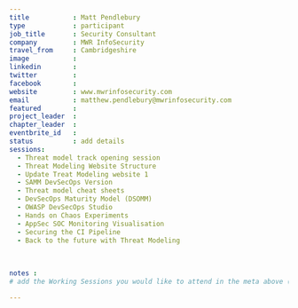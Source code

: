 ```yaml
---
title           : Matt Pendlebury
type            : participant
job_title       : Security Consultant
company         : MWR InfoSecurity
travel_from     : Cambridgeshire
image           : 
linkedin        :
twitter         :
facebook        :
website         : www.mwrinfosecurity.com
email           : matthew.pendlebury@mwrinfosecurity.com
featured        :
project_leader  :
chapter_leader  :
eventbrite_id   :
status          : add details
sessions:
  - Threat model track opening session
  - Threat Modeling Website Structure
  - Update Treat Modeling website 1
  - SAMM DevSecOps Version
  - Threat model cheat sheets
  - DevSecOps Maturity Model (DSOMM)
  - OWASP DevSecOps Studio
  - Hands on Chaos Experiments
  - AppSec SOC Monitoring Visualisation
  - Securing the CI Pipeline
  - Back to the future with Threat Modeling
  
  
  
notes :
# add the Working Sessions you would like to attend in the meta above (use the session's title) e.g. sessions (one per line): -Security Playbooks Diagrams -Hackathon Daily Sessions

---
```


<!-- put more details about participant here -->

